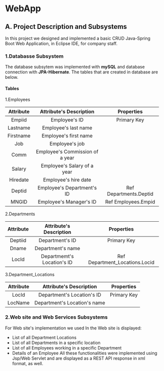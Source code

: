 # WebApp
 ## A. Project Description and Subsystems
 In this project we designed and implemented a basic CRUD Java-Spring Boot Web Application, in Eclipse IDE, for company staff.
 ### 1.Databasse Subsystem
 The database subsytem was implemented with **mySQL** and database connection with **JPA-Hibernate**.
 The tables that are created in database are below.
 #### Tables
 1.Employees
 
 
 | Attribute |     Attribute's Description     |       Properties       |
|:---------:|:-------------------------------:|:----------------------:|
| Empiid    |          Employee's ID          |       Primary Key      |
| Lastname  |       Employee's last name      |                        |
| Firstname |      Employee's first name      |                        |
| Job       |          Employee's job         |                        |
| Comm      | Employee's Commission of a year |                        |
| Salary    |   Employee's Salary of a year   |                        |
| Hiredate  |       Employee's hire date      |                        |
| Deptid    |    Employee's Department's ID   | Ref Departments.Deptid |
| MNGID     |     Employee's Manager's ID     | Ref Employees.Empid    |

2.Departments

| Attribute |   Attribute's Description  |           Properties           |
|:---------:|:--------------------------:|:------------------------------:|
|  Deptiid  |       Department's ID      |           Primary Key          |
|   Dname   |      Department's name     |                                |
|   LocId   | Departmemt's Location's ID | Ref Department_Locations.Locid |

3.Department_Locations

| Attribute |    Attribute's Description   |  Properties |
|:---------:|:----------------------------:|:-----------:|
|   LocId   |  Department's Location's ID  | Primary Key |
|  LocName  | Department's Location's name |             |


 ### 2.Web site and Web Services Subsystems
 For Web site's implementation we used
 In the Web site is displayed:
 * List of all Department Locations
 * List of all Departments in a specific location
 * List of all Employees working in a specific Department
 * Details of an Employee
 All these functionalities were implemented using  Jsp/Web Servlet and are displayed as a REST API response in xml format, as well.
 
 
 
